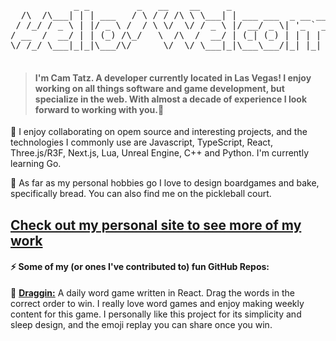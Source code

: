 <pre>
            _ _         _   __    __     _                            _                            _           _      
  /\  /\___| | | ___   / \ / / /\ \ \___| | ___ ___  _ __ ___   ___  | |_ ___    _ __ ___  _   _  | |__  _   _| |__   
 / /_/ / _ \ | |/ _ \ /  / \ \/  \/ / _ \ |/ __/ _ \| '_ ` _ \ / _ \ | __/ _ \  | '_ ` _ \| | | | | '_ \| | | | '_ \  
/ __  /  __/ | | (_) /\_/   \  /\  /  __/ | (_| (_) | | | | | |  __/ | || (_) | | | | | | | |_| | | | | | |_| | |_) | 
\/ /_/ \___|_|_|\___/\/      \/  \/ \___|_|\___\___/|_| |_| |_|\___|  \__\___/  |_| |_| |_|\__, | |_| |_|\__,_|_.__(_)
                                                                                           |___/                       
</pre>
                           
> #### I'm Cam Tatz. A developer currently located in Las Vegas! I enjoy working on all things software and game development, but specialize in the web. With almost a decade of experience I look forward to working with you.👋 

💬 I enjoy collaborating on opem source and interesting projects, and the technologies I commonly use are Javascript, TypeScript, React, Three.js/R3F, Next.js, Lua, Unreal Engine, C++ and Python. I'm currently learning Go.

👯 As far as my personal hobbies go I love to design boardgames and bake, specifically bread. You can also find me on the pickleball court.

## [**Check out my personal site to see more of my work**](https://ctatz.com)

#### ⚡ Some of my (or ones I've contributed to) fun GitHub Repos:

📱 [**Draggin:**](https://github.com/camtatz/draggin) A daily word game written in React. Drag the words in the correct order to win. I really love word games and enjoy making weekly content for this game. I personally like this project for its simplicity and sleep design, and the emoji replay you can share once you win.
<!--
**camtatz/camtatz** is a ✨ _special_ ✨ repository because its `README.md` (this file) appears on your GitHub profile.

Here are some ideas to get you started:

- 🔭 I’m currently working on ...
- 🌱 I’m currently learning ...
- 👯 I’m looking to collaborate on ...
- 🤔 I’m looking for help with ...
- 💬 Ask me about ...
- 📫 How to reach me: ...
- 😄 Pronouns: ...
- ⚡ Fun fact: ...
-->
